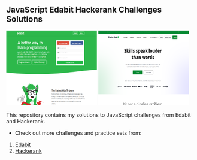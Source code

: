 ## JavaScript Edabit Hackerank Challenges Solutions

<!-- add two images here side by side -->
<img src="images/edabit.png" width="48%" height="200"> <img src="images/hackerank.png" width="48%" height="200">



This repository contains my solutions to JavaScript challenges from Edabit and Hackerank.



- Check out more challenges and practice sets from:
1. [Edabit](https://edabit.com/)
2. [Hackerank](https://www.hackerrank.com/)